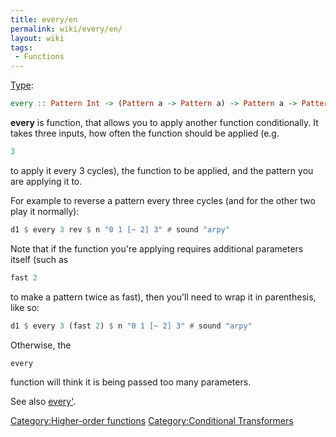 ```yaml
---
title: every/en
permalink: wiki/every/en/
layout: wiki
tags:
 - Functions
---
```


<languages/> [Type](/wiki/Type_signature "wikilink"):

``` haskell
every :: Pattern Int -> (Pattern a -> Pattern a) -> Pattern a -> Pattern a
```

**every** is function, that allows you to apply another function
conditionally. It takes three inputs, how often the function should be
applied (e.g.

``` haskell
3
```

to apply it every 3 cycles), the function to be applied, and the pattern
you are applying it to.

For example to reverse a pattern every three cycles (and for the other
two play it normally):

``` haskell
d1 $ every 3 rev $ n "0 1 [~ 2] 3" # sound "arpy"
```

Note that if the function you're applying requires additional parameters
itself (such as

``` haskell
fast 2
```

to make a pattern twice as fast), then you'll need to wrap it in
parenthesis, like so:

``` haskell
d1 $ every 3 (fast 2) $ n "0 1 [~ 2] 3" # sound "arpy"
```

Otherwise, the

``` haskell
every
```

function will think it is being passed too many parameters.

See also [every'](every' "wikilink").

[Category:Higher-order
functions](/wiki/Category:Higher-order_functions "wikilink")
[Category:Conditional
Transformers](/wiki/Category:Conditional_Transformers "wikilink")
